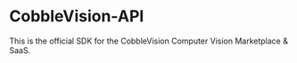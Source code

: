 # CobbleVision-API
This is the official SDK for the CobbleVision Computer Vision Marketplace &amp; SaaS.
